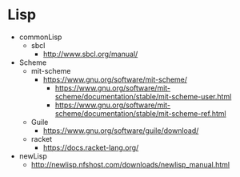 # Lisp

- commonLisp
  - sbcl
    - http://www.sbcl.org/manual/
- Scheme
  - mit-scheme
    - https://www.gnu.org/software/mit-scheme/
      - https://www.gnu.org/software/mit-scheme/documentation/stable/mit-scheme-user.html
      - https://www.gnu.org/software/mit-scheme/documentation/stable/mit-scheme-ref.html
  - Guile
    - https://www.gnu.org/software/guile/download/
  - racket
    - https://docs.racket-lang.org/
- newLisp
  - http://newlisp.nfshost.com/downloads/newlisp_manual.html

